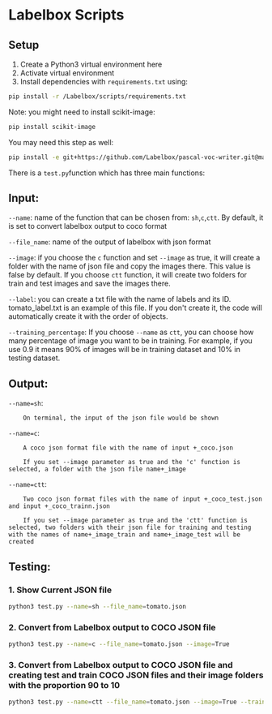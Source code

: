 # Labelbox Scripts
## Setup
1. Create a Python3 virtual environment here
2. Activate virtual environment
3. Install dependencies with `requirements.txt` using:
```sh
pip install -r /Labelbox/scripts/requirements.txt
```
Note: you might need to install scikit-image:
```sh
pip install scikit-image
````
You may need this step as well:
```sh
pip install -e git+https://github.com/Labelbox/pascal-voc-writer.git@master
```

There is a `test.py`function which has three main functions:
## Input:
`--name`: name of the function that can be chosen from: `sh`,`c`,`ctt`. By default, it is set to convert labelbox output to coco format 

`--file_name`: name of the output of labelbox with json format


`--image`: if you choose the `c` function and set `--image` as true, it will create a folder with the name of json file and copy the images there. This value is false by default. If you choose `ctt` function, it will create two folders for train and test images and save the images there.

`--label`: you can create a txt file with the name of labels and its ID. tomato_label.txt is an example of this file. If you don't create it, the code will automatically create it with the order of objects.

`--training_percentage`: If you choose `--name` as `ctt`, you can choose how many percentage of image you want to be in training. For example, if you use 0.9 it means 90% of images will be in training dataset and 10% in testing dataset.

## Output:
`--name=sh`:

        On terminal, the input of the json file would be shown

`--name=c`: 

        A coco json format file with the name of input +_coco.json

        If you set --image parameter as true and the 'c' function is selected, a folder with the json file name+_image

`--name=ctt`: 

        Two coco json format files with the name of input +_coco_test.json and input +_coco_trainn.json 
        
        If you set --image parameter as true and the 'ctt' function is selected, two folders with their json file for training and testing with the names of name+_image_train and name+_image_test will be created 



## Testing:

### 1. Show Current JSON file
```sh
python3 test.py --name=sh --file_name=tomato.json
```

### 2. Convert from Labelbox output to COCO JSON file
```sh
python3 test.py --name=c --file_name=tomato.json --image=True 
```

### 3. Convert from Labelbox output to COCO JSON file and creating test and train COCO JSON files and their image folders with the proportion 90 to 10
```sh
python3 test.py --name=ctt --file_name=tomato.json --image=True --training_percentage=0.9
```


